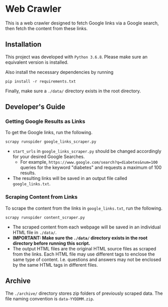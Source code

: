 # Web Crawler 
This is a web crawler designed to fetch Google links via a Google search, then fetch the content from these links.

## Installation
This project was developed with `Python 3.6.8`. Please make sure an equivalent version is installed. 

Also install the necessary dependencies by running
```
pip install -r requirements.txt
```

Finally, make sure a `./data/` directory exists in the root directory.

## Developer's Guide

### Getting Google Results as Links
To get the Google links, run the following.
```
scrapy runspider google_links_scraper.py
```
* `start_urls` in `google_links_scraper.py` should be changed accordingly for your desired Google Searches.
    * For example, `https://www.google.com/search?q=diabetes&num=100` queries for the keyword "diabetes" and requests a maximum of 100 results. 
* The resulting links will be saved in an output file called `google_links.txt`.

### Scraping Content from Links
To scrape the content from the links in `google_links.txt`, run the following.
```
scrapy runspider content_scraper.py
```
* The scraped content from each webpage will be saved in an individual HTML file in `./data/`. 
* **IMPORTANT: Make sure the `./data/` directory exists in the root directory before running this script.**
* The output HTML files are the original HTML source files as scraped from the links. Each HTML file may use different tags to enclose the same type of content. I.e. questions and answers may not be enclosed by the same HTML tags in different files. 

## Archive
The `./archive/` directory stores zip folders of previously scraped data. The file naming convention is `data-YYDDMM.zip`.